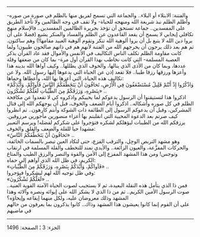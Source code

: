------------------------------------------------------------------------

والفتنة: الابتلاء أو البلاء.. والجماعة التي تسمح لفريق منها بالظلم في
صورة من صوره- وأظلم الظلم نبذ شريعة الله ومنهجه للحياة- ولا تقف في وجه
الظالمين ولا تأخذ الطريق على المفسدين.. جماعة تستحق أن تؤخذ بجريرة
الظالمين المفسدين.. فالإسلام منهج تكافلي إيجابي لا يسمح أن يقعد القاعدون
عن الظلم والفساد والمنكر يشيع (فضلا على أن يروا دين الله لا يتبع بل أن
يروا ألوهية الله تنكر وتقوم ألوهية العبيد مقامها!) وهم ساكتون. ثم هم بعد
ذلك يرجون أن يخرجهم الله من الفتنة لأنهم هم في ذاتهم صالحون طيبون! ولما
كانت مقاومة الظلم تكلف الناس التكاليف في الأنفس والأموال فقد عاد القرآن
يذكر العصبة المسلمة- التي كانت تخاطب بهذا القرآن أول مرة- بما كان من
ضعفها وقلة عددها، وبما كان من الأذى الذي ينالها، والخوف الذي يظللها..
وكيف آواها الله بدينه هذا وأعزها ورزقها رزقا طيبا.. فلا تقعد إذن عن
الحياة التي يدعوها إليها رسول الله. ولا عن تكاليف هذه الحياة، التي أعزها
بها الله، وأعطاها وحماها:  
«وَاذْكُرُوا إِذْ أَنْتُمْ قَلِيلٌ مُسْتَضْعَفُونَ فِي الْأَرْضِ، تَخافُونَ أَنْ يَتَخَطَّفَكُمُ النَّاسُ فَآواكُمْ،
وَأَيَّدَكُمْ بِنَصْرِهِ، وَرَزَقَكُمْ مِنَ الطَّيِّباتِ لَعَلَّكُمْ تَشْكُرُونَ» ..  
اذكروا هذا لتستيقنوا أن الرسول يدعوكم لما يحييكم واذكروه كي لا تقعدوا عن
مكافحة الظلم في كل صوره وأشكاله.. اذكروا أيام الضعف والخوف، قبل أن
يوجهكم الله إلى قتال المشركين، وقبل أن يدعوكم الرسول إلى الطائفة ذات
الشوكة وأنتم كارهون.. ثم انظروا كيف صرتم بعد الدعوة المحيية التي انقلبتم
بها أعزاء منصورين مأجورين مرزوقين. يرزقكم الله من الطيبات ليؤهلكم لشكره
فتؤجروا على شكركم لفضله! ويرسم التعبير مشهدا حيا للقلة والضعف والقلق
والخوف:  
«تَخافُونَ أَنْ يَتَخَطَّفَكُمُ النَّاسُ» ..  
وهو مشهد التربص الوجِل، والترقب الفزع، حتى لتكاد العين تبصر بالسمات
الخائفة، والحركات المفزَّعة، والعيون الزائغة.. والأيدي تمتد للتخطف والقلة
المسلمة في ارتقاب وتوجس! ومن هذا المشهد المفزع إلى الأمن والقوة والنصر
والرزق الطيب والمتاع الكريم، في ظل الله الذي آواهم إلى حماه:  
«فَآواكُمْ، وَأَيَّدَكُمْ بِنَصْرِهِ، وَرَزَقَكُمْ مِنَ الطَّيِّباتِ» ..  
وفي ظل توجيه الله لهم ليشكروا فيؤجروا:  
«لَعَلَّكُمْ تَشْكُرُونَ» ..  
فمن ذا الذي يتأمل هذه النقلة البعيدة، ثم لا يستجيب لصوت الحياة الآمنة
القوية الغنية.. صوت الرسول الأمين الكريم.. ثم من ذا الذي لا يشكر الله
على إيوائه ونصره وآلائه وهذا المشهد وذلك معروضان عليه، ولكل منهما إيقاعه
وإيحاؤه؟  
على أن القوم إنما كانوا يعيشون هذا المشهد وذاك.. كانوا يذكرون بما يعرفون
من حالهم في ماضيهم

------------------------------------------------------------------------

الجزء: 3 ¦ الصفحة: 1496

